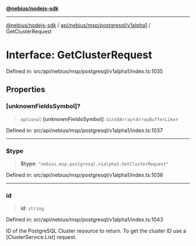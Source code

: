 [**@nebius/nodejs-sdk**](../../../../../../README.md)

---

[@nebius/nodejs-sdk](../../../../../../README.md) / [api/nebius/msp/postgresql/v1alpha1](../README.md) / GetClusterRequest

# Interface: GetClusterRequest

Defined in: src/api/nebius/msp/postgresql/v1alpha1/index.ts:1035

## Properties

### \[unknownFieldsSymbol\]?

> `optional` **\[unknownFieldsSymbol\]**: `Uint8Array`\<`ArrayBufferLike`\>

Defined in: src/api/nebius/msp/postgresql/v1alpha1/index.ts:1037

---

### $type

> **$type**: `"nebius.msp.postgresql.v1alpha1.GetClusterRequest"`

Defined in: src/api/nebius/msp/postgresql/v1alpha1/index.ts:1036

---

### id

> **id**: `string`

Defined in: src/api/nebius/msp/postgresql/v1alpha1/index.ts:1043

ID of the PostgreSQL Cluster resource to return.
To get the cluster ID use a [ClusterService.List] request.
